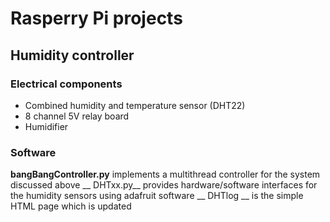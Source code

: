 # Rasperry Pi projects

## Humidity controller 
### Electrical components
* Combined humidity and temperature sensor (DHT22)
* 8 channel 5V relay board
* Humidifier

### Software
__bangBangController.py__ implements a multithread controller for the system discussed above
__ DHTxx.py__ provides hardware/software interfaces for the humidity sensors using adafruit software
__ DHTlog __ is the simple HTML page which is updated
